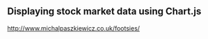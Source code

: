 Displaying stock market data using Chart.js
-------------------------------------------

http://www.michalpaszkiewicz.co.uk/footsies/
